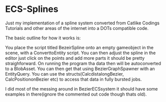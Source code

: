 # ECS-Splines

Just my implementation of a spline system converted from Catlike Codings Tutorials and other areas of the internet into a DOTs compatible code.  

The basic outline for how it works is:

You place the script titled BezeirSpline onto an empty gameobject in the scene, with a ConverttoEntity script.
You can then adjust the spline in the editor just click on the points and add more parts it should be pretty straighforward. 
On running the program tha data then will be autoconverted to a BlobAsset.
You can then get that using BezierGraphSpawner with an EntityQuery.
You can use the structs(CalcdistalongBezier, CalcPositiononBezier etc) to access that data in fully bursted jobs.

I did most of the messing around in BezierECSsystem it should have some examples in there(ignore the commented out code though thats old).  
